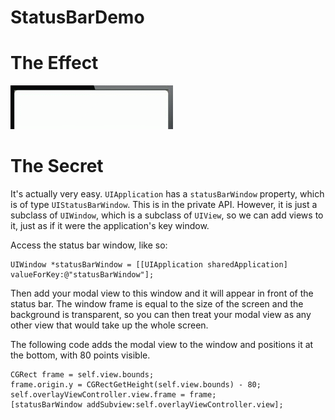 StatusBarDemo
=============

# The Effect

<img src="statusBarDemo.gif" title="made at imgflip.com"/>

# The Secret

It's actually very easy. `UIApplication` has a `statusBarWindow` property, which is of type `UIStatusBarWindow`. This is in the private API. However, it is just a subclass of `UIWindow`, which is a subclass of `UIView`, so we can add views to it, just as if it were the application's key window.

Access the status bar window, like so:

```objc
UIWindow *statusBarWindow = [[UIApplication sharedApplication] valueForKey:@"statusBarWindow"];
```

Then add your modal view to this window and it will appear in front of the status bar. The window frame is equal to the size of the screen and the background is transparent, so you can then treat your modal view as any other view that would take up the whole screen.

The following code adds the modal view to the window and positions it at the bottom, with 80 points visible.

```
CGRect frame = self.view.bounds;
frame.origin.y = CGRectGetHeight(self.view.bounds) - 80;
self.overlayViewController.view.frame = frame;
[statusBarWindow addSubview:self.overlayViewController.view];
```
